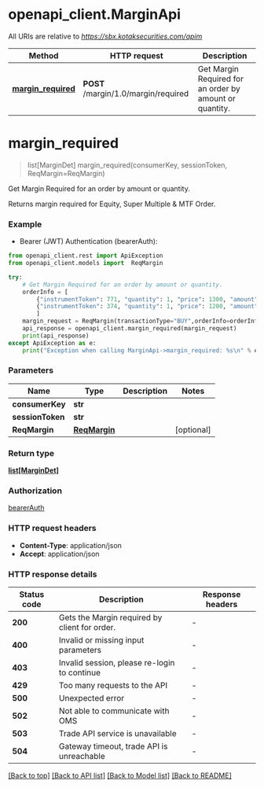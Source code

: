 # openapi_client.MarginApi

All URIs are relative to *https://sbx.kotaksecurities.com/apim*

Method | HTTP request | Description
------------- | ------------- | -------------
[**margin_required**](MarginApi.md#margin_required) | **POST** /margin/1.0/margin/required | Get Margin Required for an order by amount or quantity.


# **margin_required**
> list[MarginDet] margin_required(consumerKey, sessionToken, ReqMargin=ReqMargin)

Get Margin Required for an order by amount or quantity.

Returns margin required for Equity, Super Multiple & MTF Order.

### Example

* Bearer (JWT) Authentication (bearerAuth):
```python
from openapi_client.rest import ApiException
from openapi_client.models import  ReqMargin

try:
    # Get Margin Required for an order by amount or quantity.
    orderInfo = [
        {"instrumentToken": 771, "quantity": 1, "price": 1300, "amount": 0, "triggerPrice": 1190},
        {"instrumentToken": 374, "quantity": 1, "price": 1200, "amount": 0, "triggerPrice": 1150}
        ]
    margin_request = ReqMargin(transactionType="BUY",orderInfo=orderInfo)
    api_response = openapi_client.margin_required(margin_request)
    print(api_response)
except ApiException as e:
    print("Exception when calling MarginApi->margin_required: %s\n" % e)
```

### Parameters

Name | Type | Description  | Notes
------------- | ------------- | ------------- | -------------
 **consumerKey** | **str**|  |
 **sessionToken** | **str**|  |
 **ReqMargin** | [**ReqMargin**](ReqMargin.md)|  | [optional]

### Return type

[**list[MarginDet]**](MarginDet.md)

### Authorization

[bearerAuth](../README.md#bearerAuth)

### HTTP request headers

 - **Content-Type**: application/json
 - **Accept**: application/json

### HTTP response details
| Status code | Description | Response headers |
|-------------|-------------|------------------|
**200** | Gets the Margin required by client for order. |  -  |
**400** | Invalid or missing input parameters |  -  |
**403** | Invalid session, please re-login to continue |  -  |
**429** | Too many requests to the API |  -  |
**500** | Unexpected error |  -  |
**502** | Not able to communicate with OMS |  -  |
**503** | Trade API service is unavailable |  -  |
**504** | Gateway timeout, trade API is unreachable |  -  |

[[Back to top]](#) [[Back to API list]](../README.md#documentation-for-api-endpoints) [[Back to Model list]](../README.md#documentation-for-models) [[Back to README]](../README.md)
